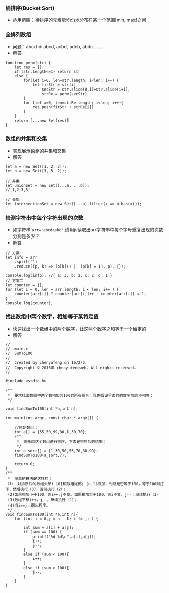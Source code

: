 ### 桶排序(Bucket Sort)
* 适用范围：待排序的元素能均匀地分布在某一个范围[min, max]之间


### 全排列数组
* 问题：abcd => abcd, acbd, adcb, abdc ........
* 解答

```
function perm(str) {
	let res = []
	if (str.length<=1) return str
	else {
		for(let i=0, len=str.length; i<len; i++) {
			let firStr = str[i],
				secStr = str.slice(0,i)+str.slice(i+1),
				strRe = perm(secStr)
		}
		for (let x=0, len=strRe.length; i<len; i++){
			res.push(firStr + strRe[i])
		}
	}
	return [...new Set(res)]
}
```

### 数组的并集和交集
* 实现展示数组的并集和交集
* 解答

```
let a = new Set([1, 2, 3]);
let b = new Set([3, 5, 2]); 

// 并集
let unionSet = new Set([...a, ...b]);
//[1,2,3,5]

// 交集
let intersectionSet = new Set([...a].filter(x => b.has(x)));
```

### 检测字符串中每个字符出现的次数
* 如字符串 `arr='abcdaabc'`,请用js读取出arr字符串中每个字母重复出现的次数分别是多少？
* 解答

```
// 方案一
let info = arr
    .split('')
    .reduce((p, k) => (p[k]++ || (p[k] = 1), p), {});

console.log(info); //{ a: 3, b: 2, c: 2, d: 1 }
// 方案二
let counter = {};
for (let i = 0, len = arr.length; i < len; i++ ) {
    counter[arr[i]] ? counter[arr[i]]++ : counter[arr[i]] = 1;
}
console.log(counter);
```

### 找出数组中两个数字，相加等于某特定值
* 快速找出一个数组中的两个数字，让这两个数字之和等于一个给定的
* 解答

```
//
//  main.c
//  SumTo100
//
//  Created by chenyufeng on 16/2/5.
//  Copyright © 2016年 chenyufengweb. All rights reserved.
//
 
#include <stdio.h>
 
/**
 *  要求找出数组中两个数相加为100的所有组合；我先假设里面的的数字两两不相等；
 */
 
void findSumTo100(int *a,int n);
 
int main(int argc, const char * argv[]) {
 
    //原始数组；
    int a[] = {55,50,99,80,1,30,70};
    /**
     *  首先对这个数组进行排序，下面是排序后的结果；
     */
    int a_sort[] = {1,30,50,55,70,80,99};
    findSumTo100(a_sort,7);
 
    return 0;
}
/**
 *  简单的算法是这样的：
（1） 对排序后的数组头部i [0]和数组尾部j [n-1]相加，判断是否等于100，等于100则打印，然后执行（3），否则执行（2）；
 (2)如果相加小于100，则i++,j不变。如果相加大于100，则i不变，j--；继续执行（1）
 (3)数组下标i++，j--，继续执行（1）；
 (4)当i==j，退出程序。
 */
void findSumTo100(int *a,int n){
    for (int i = 0,j = n - 1; i != j; ) {
 
        int sum = a[i] + a[j];
        if (sum == 100) {
            printf("%d %d\n",a[i],a[j]);
            i++;
            j--;
        }
        else if (sum < 100){
            i++;
        }
        else if (sum > 100){
            j--;
        }
    }
}
```